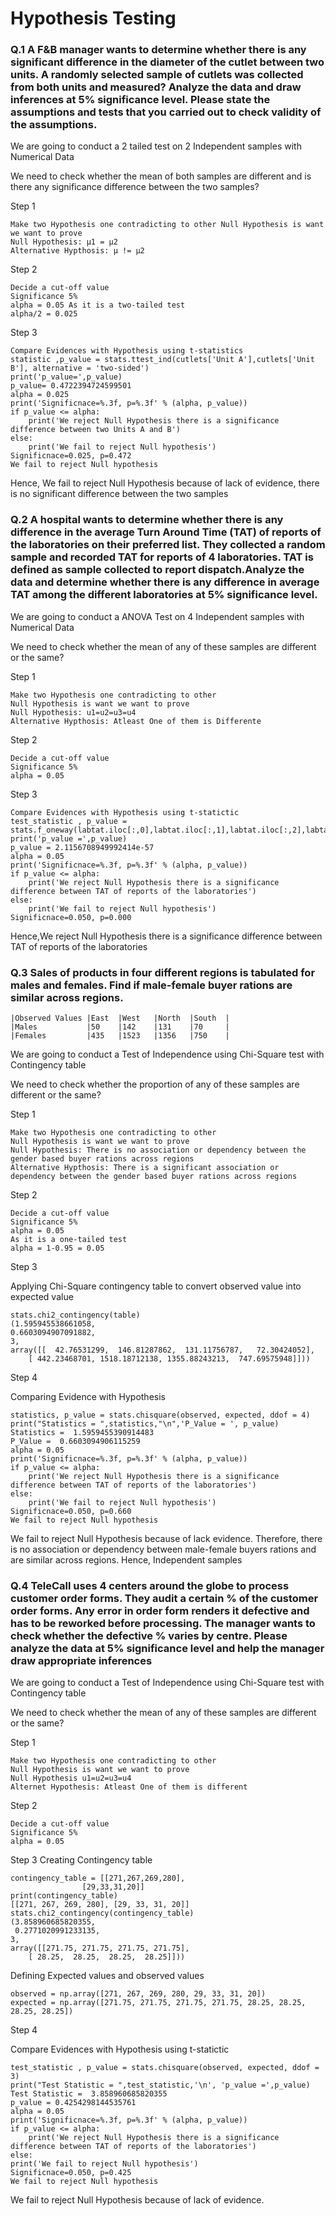
# Hypothesis Testing 



### Q.1 A F&B manager wants to determine whether there is any significant difference in the diameter of the cutlet between two units. A randomly selected sample of cutlets was collected from both units and measured? Analyze the data and draw inferences at 5% significance level. Please state the assumptions and tests that you carried out to check validity of the assumptions.


We are going to conduct a 2 tailed test on 2 Independent samples with Numerical Data

We need to check whether the mean of both samples are different and is there any significance difference between the two samples?

Step 1
    
    Make two Hypothesis one contradicting to other Null Hypothesis is want we want to prove   
    Null Hypothesis: μ1 = μ2
    Alternative Hypthosis: μ != μ2
Step 2
    
    Decide a cut-off value
    Significance 5%
    alpha = 0.05 As it is a two-tailed test
    alpha/2 = 0.025
Step 3
    
    Compare Evidences with Hypothesis using t-statistics
    statistic ,p_value = stats.ttest_ind(cutlets['Unit A'],cutlets['Unit B'], alternative = 'two-sided')  
    print('p_value=',p_value)  
    p_value= 0.4722394724599501  
    alpha = 0.025  
    print('Significnace=%.3f, p=%.3f' % (alpha, p_value))  
    if p_value <= alpha:  
        print('We reject Null Hypothesis there is a significance difference between two Units A and B')  
    else:  
        print('We fail to reject Null hypothesis')  
    Significnace=0.025, p=0.472
    We fail to reject Null hypothesis
Hence, We fail to reject Null Hypothesis because of lack of evidence, there is no significant difference between the two samples
### Q.2 A hospital wants to determine whether there is any difference in the average Turn Around Time (TAT) of reports of the laboratories on their preferred list. They collected a random sample and recorded TAT for reports of 4 laboratories. TAT is defined as sample collected to report dispatch.Analyze the data and determine whether there is any difference in average TAT among the different laboratories at 5% significance level.

We are going to conduct a ANOVA Test on 4 Independent samples with Numerical Data

We need to check whether the mean of any of these samples are different or the same?

Step 1
    
    Make two Hypothesis one contradicting to other
    Null Hypothesis is want we want to prove
    Null Hypothesis: u1=u2=u3=u4
    Alternative Hypthosis: Atleast One of them is Differente
Step 2

    Decide a cut-off value
    Significance 5%
    alpha = 0.05
Step 3

    Compare Evidences with Hypothesis using t-statictic
    test_statistic , p_value = stats.f_oneway(labtat.iloc[:,0],labtat.iloc[:,1],labtat.iloc[:,2],labtat.iloc[:,3])
    print('p_value =',p_value)
    p_value = 2.1156708949992414e-57
    alpha = 0.05
    print('Significnace=%.3f, p=%.3f' % (alpha, p_value))
    if p_value <= alpha:
        print('We reject Null Hypothesis there is a significance difference between TAT of reports of the laboratories')
    else:
        print('We fail to reject Null hypothesis')
    Significnace=0.050, p=0.000
Hence,We reject Null Hypothesis there is a significance difference between TAT of reports of the laboratories

### Q.3 Sales of products in four different regions is tabulated for males and females. Find if male-female buyer rations are similar across regions.
    |Observed Values |East	|West	|North	|South  |
    |Males           |50    |142    |131    |70     |
    |Females         |435   |1523   |1356   |750    |

We are going to conduct a Test of Independence using Chi-Square test with Contingency table

We need to check whether the proportion of any of these samples are different or the same?

Step 1
    
    Make two Hypothesis one contradicting to other
    Null Hypothesis is want we want to prove
    Null Hypothesis: There is no association or dependency between the gender based buyer rations across regions
    Alternative Hypthosis: There is a significant association or dependency between the gender based buyer rations across regions
Step 2
    
    Decide a cut-off value
    Significance 5%
    alpha = 0.05
    As it is a one-tailed test
    alpha = 1-0.95 = 0.05
Step 3

Applying Chi-Square contingency table to convert observed value into expected value

    stats.chi2_contingency(table) 
    (1.595945538661058,
    0.6603094907091882,
    3,
    array([[  42.76531299,  146.81287862,  131.11756787,   72.30424052],
        [ 442.23468701, 1518.18712138, 1355.88243213,  747.69575948]]))

Step 4

Comparing Evidence with Hypothesis

    statistics, p_value = stats.chisquare(observed, expected, ddof = 4)
    print("Statistics = ",statistics,"\n",'P_Value = ', p_value)
    Statistics =  1.5959455390914483 
    P_Value =  0.6603094906115259
    alpha = 0.05
    print('Significnace=%.3f, p=%.3f' % (alpha, p_value))
    if p_value <= alpha:
        print('We reject Null Hypothesis there is a significance difference between TAT of reports of the laboratories')
    else:
        print('We fail to reject Null hypothesis')
    Significnace=0.050, p=0.660
    We fail to reject Null hypothesis
We fail to reject Null Hypothesis because of lack evidence. Therefore, there is no association or dependency between male-female buyers rations and are similar across regions. Hence, Independent samples

### Q.4 TeleCall uses 4 centers around the globe to process customer order forms. They audit a certain %  of the customer order forms. Any error in order form renders it defective and has to be reworked before processing.  The manager wants to check whether the defective %  varies by centre. Please analyze the data at 5% significance level and help the manager draw appropriate inferences

We are going to conduct a Test of Independence using Chi-Square test with Contingency table

We need to check whether the mean of any of these samples are different or the same?

Step 1

    Make two Hypothesis one contradicting to other
    Null Hypothesis is want we want to prove
    Null Hypothesis u1=u2=u3=u4
    Alternet Hypothesis: Atleast One of them is different
Step 2

    Decide a cut-off value
    Significance 5%
    alpha = 0.05
Step 3
Creating Contingency table
    
    contingency_table = [[271,267,269,280],
                    [29,33,31,20]]
    print(contingency_table)
    [[271, 267, 269, 280], [29, 33, 31, 20]]
    stats.chi2_contingency(contingency_table)
    (3.858960685820355,
     0.2771020991233135,
    3,
    array([[271.75, 271.75, 271.75, 271.75],
        [ 28.25,  28.25,  28.25,  28.25]]))

Defining Expected values and observed values

    observed = np.array([271, 267, 269, 280, 29, 33, 31, 20])
    expected = np.array([271.75, 271.75, 271.75, 271.75, 28.25, 28.25, 28.25, 28.25])

Step 4

Compare Evidences with Hypothesis using t-statictic
    
    test_statistic , p_value = stats.chisquare(observed, expected, ddof = 3)
    print("Test Statistic = ",test_statistic,'\n', 'p_value =',p_value)
    Test Statistic =  3.858960685820355 
    p_value = 0.4254298144535761
    alpha = 0.05
    print('Significnace=%.3f, p=%.3f' % (alpha, p_value))
    if p_value <= alpha:
        print('We reject Null Hypothesis there is a significance difference between TAT of reports of the laboratories')
    else:
    print('We fail to reject Null hypothesis')
    Significnace=0.050, p=0.425
    We fail to reject Null hypothesis
We fail to reject Null Hypothesis because of lack of evidence.